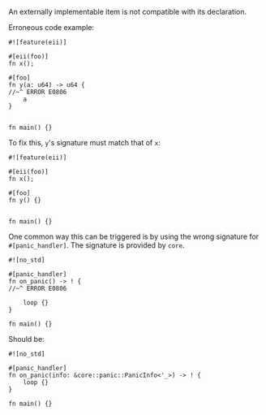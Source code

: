An externally implementable item is not compatible with its declaration.

Erroneous code example:

```rust,edition2021,compile_fail,E0806
#![feature(eii)]

#[eii(foo)]
fn x();

#[foo]
fn y(a: u64) -> u64 {
//~^ ERROR E0806
    a
}


fn main() {}
```

To fix this, `y`'s signature must match that of `x`:

```rust,edition2021
#![feature(eii)]

#[eii(foo)]
fn x();

#[foo]
fn y() {}


fn main() {}
```

One common way this can be triggered is by using the wrong
signature for `#[panic_handler]`.
The signature is provided by `core`.

```rust,edition2021,ignore
#![no_std]

#[panic_handler]
fn on_panic() -> ! {
//~^ ERROR E0806

    loop {}
}

fn main() {}
```

Should be:

```rust,edition2021,ignore
#![no_std]

#[panic_handler]
fn on_panic(info: &core::panic::PanicInfo<'_>) -> ! {
    loop {}
}

fn main() {}
```
